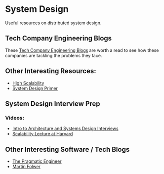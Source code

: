 # System Design
Useful resources on distributed system design.

## Tech Company Engineering Blogs
These [Tech Company Engineering Blogs](/engineering-blogs) are worth a read to see how these companies are tackling the problems they face.



## Other Interesting Resources:

* [High Scalability](http://highscalability.com/)
* [System Design Primer](https://github.com/donnemartin/system-design-primer)

## System Design Interview Prep

### Videos:

* [Intro to Architecture and Systems Design Interviews](https://www.youtube.com/watch?v=ZgdS0EUmn70)
* [Scalability Lecture at Harvard](https://www.youtube.com/watch?v=-W9F__D3oY4)

## Other Interesting Software / Tech Blogs

* [The Pragmatic Engineer](https://blog.pragmaticengineer.com/)
* [Martin Folwer](https://martinfowler.com/)

